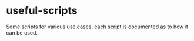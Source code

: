 # useful-scripts
Some scripts for various use cases, each script is documented as to how it can be used.
